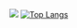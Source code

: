 ![](https://komarev.com/ghpvc/?username=Delitel-WEB)
[![Top Langs](https://github-readme-stats.vercel.app/api/top-langs/?username=Delitel-WEB)](https://github.com/anuraghazra/github-readme-stats)
